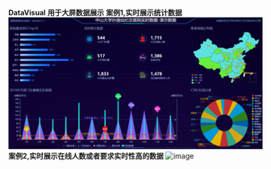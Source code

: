 **DataVisual**
**用于大屏数据展示**
**案例1,实时展示统计数据**
![image](infos/static/infos/img/case01.gif)
**案例2,实时展示在线人数或者要求实时性高的数据**
![image](infos/static/infos/img/case02.gif)